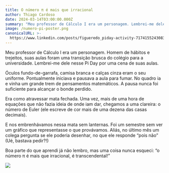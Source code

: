 ```yaml
---
title: O número π é mais que irracional
author: Thiago Cardoso
date: 2024-03-14T03:00:00.000Z
summary: "Meu professor de Cálculo I era um personagem. Lembrei-me dele nesse\_Pi Day\_por uma cena de suas aulas."
image: /numero-pi-poster.png
canonicalURL: >-
  https://www.linkedin.com/posts/figueredo_piday-activity-7174155243083997184-sZ_V
---
```


Meu professor de Cálculo I era um personagem. Homem de hábitos e trejeitos, suas aulas foram uma transição brusca do colégio para a universidade. Lembrei-me dele nesse Pi Day por uma cena de suas aulas.

Óculos fundo-de-garrafa, camisa branca e calças cinza eram o seu uniforme. Pontualmente iniciava e pausava a aula para fumar. No quadro ia e vinha um grande trem de pensamentos matemáticos. A pausa nunca foi suficiente para alcançar o bonde perdido.

Era como atravessar mata fechada. Uma vez, mais de uma hora de equações que não fazia ideia de onde iam dar, chegamos a uma clareira: o número de Euler (ele escreve de cor mais de uma dezena das casas decimais).

E nos embrenhávamos nessa mata sem lanternas. Foi um semestre sem ver um gráfico que representasse o que provávamos. Aliás, no último mês um colega pergunta se ele poderia desenhar, no que ele responde “pois não” (Ué, bastava pedir?!)

Boa parte do que aprendi já não lembro, mas uma coisa nunca esqueci: “o número π é mais que irracional, é transcendental!”

![](/numero-pi-poster.png)

